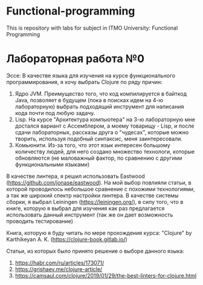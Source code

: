 # Functional-programming
This is repository with labs for subject in ITMO University: Functional Programming 

# Лабораторная работа №0
Эссе:
В качестве языка для изучения на курсе функционального программирования, я хочу выбрать Clojure по ряду причин:
1) Ядро JVM. Преимущество того, что код компилируется в байткод Java, позволяет в будущем (пока в поисках идем на 4-ю лабораторную) выбрать подходящий инструмент для написания кода почти под любую задачу.
2) Lisp. На курсе "Архитектура компьютера" на 3-ю лабораторную мне достался вариант с Ассемблером, а моему товарищу - Lisp, и после сдачи лабораторных, рассказы друга о "чудесах", которые можно творить, используя подобный синтаксис, меня заинтересовали.
3) Комьюнити. Из-за того, что этот язык интересен большому количеству людей, для него создано множество технологи, которые обновляются (не маловажный фактор, по сравнению с другими функциональными языками)

В качестве линтера, я решил использовать Eastwood (https://github.com/jonase/eastwood). На мой выбор повлияли статьи, в которой проводилось небольшое сравнение с похожими технологиями, а так же широкий спектр настройки линтера. 
В качестве системы сборки, я выбрал Leiningen (https://leiningen.org/), в силу того, что в книге, которую я выбрал для изучения как раз предлагается использовать данный инструмент (так же он дает возможность проводить тестирование)

Книга, которую я буду читать по мере прохождения курса: "Clojure" by Karthikeyan A. K. (https://clojure-book.gitlab.io/)

Статьи, из которых было принято решение о выборе данного языка: 
1) https://habr.com/ru/articles/173071/
2) https://grishaev.me/clojure-article/
3) https://camsaul.com/clojure/2019/01/29/the-best-linters-for-clojure.html
